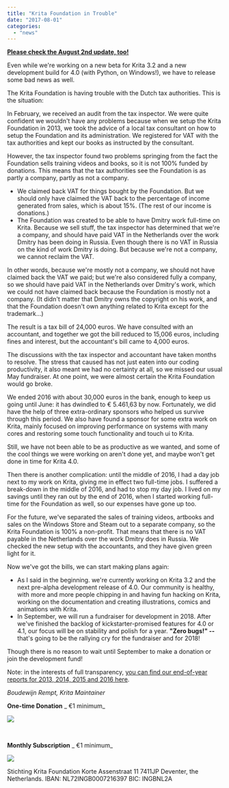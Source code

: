 ```yaml
---
title: "Krita Foundation in Trouble"
date: "2017-08-01"
categories: 
  - "news"
---
```


[**Please check the August 2nd update, too!**](/item/krita-foundation-update/)

Even while we're working on a new beta for Krita 3.2 and a new development build for 4.0 (with Python, on Windows!), we have to release some bad news as well.

The Krita Foundation is having trouble with the Dutch tax authorities. This is the situation:

In February, we received an audit from the tax inspector. We were quite confident we wouldn't have any problems because when we setup the Krita Foundation in 2013, we took the advice of a local tax consultant on how to setup the Foundation and its administration. We registered for VAT with the tax authorities and kept our books as instructed by the consultant.

However, the tax inspector found two problems springing from the fact the Foundation sells training videos and books, so it is not 100% funded by donations. This means that the tax authorities see the Foundation is as partly a company, partly as not a company.

- We claimed back VAT for things bought by the Foundation. But we should only have claimed the VAT back to the percentage of income generated from sales, which is about 15%. (The rest of our income is donations.)
- The Foundation was created to be able to have Dmitry work full-time on Krita. Because we sell stuff, the tax inspector has determined that we're a company, and should have paid VAT in the Netherlands over the work Dmitry has been doing in Russia. Even though there is no VAT in Russia on the kind of work Dmitry is doing. But because we're not a company, we cannot reclaim the VAT.

In other words, because we're mostly not a company, we should not have claimed back the VAT we paid; but we're also considered fully a company, so we should have paid VAT in the Netherlands over Dmitry's work, which we could not have claimed back because the Foundation is mostly not a company. (It didn't matter that Dmitry owns the copyright on his work, and that the Foundation doesn't own anything related to Krita except for the trademark...)

The result is a tax bill of 24,000 euros. We have consulted with an accountant, and together we got the bill reduced to 15,006 euros, including fines and interest, but the accountant's bill came to 4,000 euros.

The discussions with the tax inspector and accountant have taken months to resolve. The stress that caused has not just eaten into our coding productivity, it also meant we had no certainty at all, so we missed our usual May fundraiser. At one point, we were almost certain the Krita Foundation would go broke.

We ended 2016 with about 30,000 euros in the bank, enough to keep us going until June: it has dwindled to € 5.461,63 by now. Fortunately, we did have the help of three extra-ordinary sponsors who helped us survive through this period. We also have found a sponsor for some extra work on Krita, mainly focused on improving performance on systems with many cores and restoring some touch functionality and touch ui to Krita.

Still, we have not been able to be as productive as we wanted, and some of the cool things we were working on aren't done yet, and maybe won't get done in time for Krita 4.0.

Then there is another complication: until the middle of 2016, I had a day job next to my work on Krita, giving me in effect two full-time jobs. I suffered a break-down in the middle of 2016, and had to stop my day job. I lived on my savings until they ran out by the end of 2016, when I started working full-time for the Foundation as well, so our expenses have gone up too.

For the future, we've separated the sales of training videos, artbooks and sales on the Windows Store and Steam out to a separate company, so the Krita Foundation is 100% a non-profit. That means that there is no VAT payable in the Netherlands over the work Dmitry does in Russia. We checked the new setup with the accountants, and they have given green light for it.

Now we've got the bills, we can start making plans again:

- As I said in the beginning. we're currently working on Krita 3.2 and the next pre-alpha development release of 4.0. Our community is healthy, with more and more people chipping in and having fun hacking on Krita, working on the documentation and creating illustrations, comics and animations with Krita.
- In September, we will run a fundraiser for development in 2018. After we've finished the backlog of kickstarter-promised features for 4.0 or 4.1, our focus will be on stability and polish for a year. **"Zero bugs!" --** that's going to be the rallying cry for the fundraiser and for 2018!

Though there is no reason to wait until September to make a donation or join the development fund!

Note: in the interests of full transparency, [you can find our end-of-year reports for 2013, 2014, 2015 and 2016 here](https://docs.google.com/spreadsheets/d/1SXm7DQAGfw4Qr1VrXln6LH10lHuv8oT04rKakQGlha0/edit?usp=sharing).

_Boudewijn Rempt, Krita Maintainer_

**One-time Donation**  _ €1 minimum_

![](/images/posts/2017/pixel.gif)

 

**Monthly Subscription**  _ €1 minimum_

 ![](/images/posts/2017/pixel.gif)

Stichting Krita Foundation Korte Assenstraat 11 7411JP Deventer, the Netherlands. IBAN: NL72INGB0007216397 BIC: INGBNL2A
